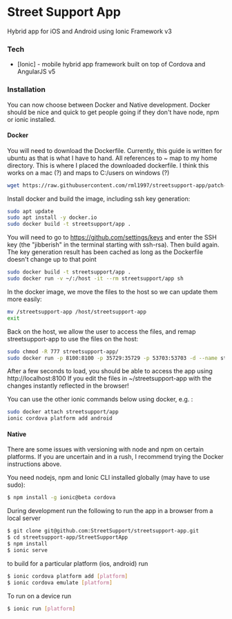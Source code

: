 # Street Support App

Hybrid app for iOS and Android using Ionic Framework v3

### Tech

* [Ionic] - mobile hybrid app framework built on top of Cordova and AngularJS v5

### Installation

You can now choose between Docker and Native development. Docker should be nice and quick to get people going if they don't have node, npm or ionic installed.

#### Docker

You will need to download the Dockerfile. Currently, this guide is written for ubuntu as that is what I have to hand. All references to ~ map to my home directory. This is where I placed the downloaded dockerfile. I think this works on a mac (?) and maps to C:/users on windows (?) 
```sh
wget https://raw.githubusercontent.com/rml1997/streetsupport-app/patch-1/Dockerfile
```
Install docker and build the image, including ssh key generation:
```sh
sudo apt update
sudo apt install -y docker.io
sudo docker build -t streetsupport/app .
```
You will need to go to https://github.com/settings/keys and enter the SSH key (the "jibberish" in the terminal starting with ssh-rsa). Then build again. The key generation result has been cached as long as the Dockerfile doesn't change up to that point
```sh
sudo docker build -t streetsupport/app .
sudo docker run -v ~/:/host -it --rm streetsupport/app sh
```
In the docker image, we move the files to the host so we can update them more easily:
```sh
mv /streetsupport-app /host/streetsupport-app
exit
```
Back on the host, we allow the user to access the files, and remap streetsupport-app to use the files on the host:
```sh
sudo chmod -R 777 streetsupport-app/
sudo docker run -p 8100:8100 -p 35729:35729 -p 53703:53703 -d --name streetsupportapp -v ~/streetsupport-app:/streetsupport-app streetsupport/app
```
After a few seconds to load, you should be able to access the app using http://localhost:8100
If you edit the files in ~/streetsupport-app with the changes instantly reflected in the browser!

You can use the other ionic commands below using docker, e.g. :
```sh
sudo docker attach streetsupport/app 
ionic cordova platform add android
```

#### Native

There are some issues with versioning with node and npm on certain platforms. If you are uncertain and in a rush, I recommend trying the Docker instructions above.

You need nodejs, npm and Ionic CLI installed globally (may have to use sudo):

```sh
$ npm install -g ionic@beta cordova
```
During development run the following to run the app in a browser from a local server

```sh
$ git clone git@github.com:StreetSupport/streetsupport-app.git
$ cd streetsupport-app/StreetSupportApp
$ npm install
$ ionic serve
```
to build for a particular platform (ios, android) run

```sh
$ ionic cordova platform add [platform]
$ ionic cordova emulate [platform]
```

To run on  a device run

```sh
$ ionic run [platform]
```
